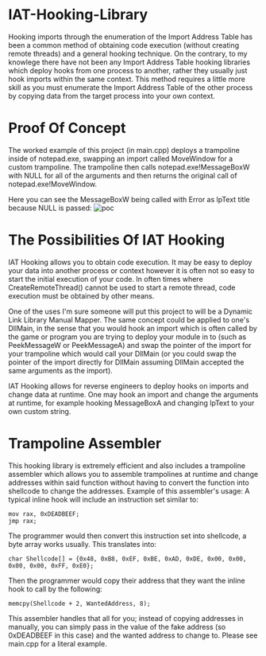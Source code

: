 # IAT-Hooking-Library

Hooking imports through the enumeration of the Import Address Table has been a common method of obtaining code execution (without creating remote threads) and a general hooking technique. On the contrary, to my knowlege there have not been any Import Address Table hooking libraries which deploy hooks from one process to another, rather they usually just hook imports within the same context. This method requires a little more skill as you must enumerate the Import Address Table of the other process by copying data from the target process into your own context.

# Proof Of Concept
The worked example of this project (in main.cpp) deploys a trampoline inside of notepad.exe, swapping an import called MoveWindow for a custom trampoline. The trampoline then calls notepad.exe!MessageBoxW with NULL for all of the arguments and then returns the original call of notepad.exe!MoveWindow. 

Here you can see the MessageBoxW being called with Error as lpText title because NULL is passed:
![poc](https://user-images.githubusercontent.com/64642265/119012147-ac77ed00-b98d-11eb-8853-d188bde012d7.png)

# The Possibilities Of IAT Hooking
IAT Hooking allows you to obtain code execution. It may be easy to deploy your data into another process or context however it is often not so easy to start the initial execution of your code. In often times where CreateRemoteThread() cannot be used to start a remote thread, code execution must be obtained by other means. 

One of the uses I'm sure someone will put this project to will be a Dynamic Link Library Manual Mapper. The same concept could be applied to one's DllMain, in the sense that you would hook an import which is often called by the game or program you are trying to deploy your module in to (such as PeekMessageW or PeekMessageA) and swap the pointer of the import for your trampoline which would call your DllMain (or you could swap the pointer of the import directly for DllMain assuming DllMain accepted the same arguments as the import). 

IAT Hooking allows for reverse engineers to deploy hooks on imports and change data at runtime. One may hook an import and change the arguments at runtime, for example hooking MessageBoxA and changing lpText to your own custom string. 

# Trampoline Assembler
This hooking library is extremely efficient and also includes a trampoline assembler which allows you to assemble trampolines at runtime and change addresses within said function without having to convert the function into shellcode to change the addresses. 
Example of this assembler's usage:
A typical inline hook will include an instruction set similar to:
```
mov rax, 0xDEADBEEF;
jmp rax;
```
The programmer would then convert this instruction set into shellcode, a byte array works usually. This translates into: 
```
char Shellcode[] = {0x48, 0xB8, 0xEF, 0xBE, 0xAD, 0xDE, 0x00, 0x00, 0x00, 0x00, 0xFF, 0xE0};                
```
Then the programmer would copy their address that they want the inline hook to call by the following:
```
memcpy(Shellcode + 2, WantedAddress, 8);
```

This assembler handles that all for you; instead of copying addresses in manually, you can simply pass in the value of the fake address (so 0xDEADBEEF in this case) and the wanted address to change to. Please see main.cpp for a literal example.
